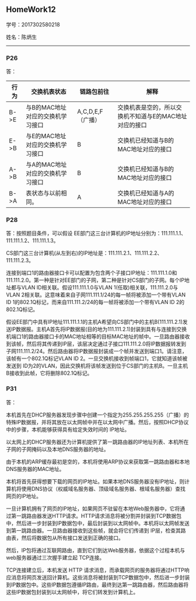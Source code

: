 ## HomeWork12

学号：2017302580218

姓名：陈炳生

---



### P26

答：

| 行为 | 交换机表状态                     | 链路包前往        | 解释                                                   |
| ---- | -------------------------------- | ----------------- | ------------------------------------------------------ |
| B->E | 与B的MAC地址对应的交换机学习接口 | A,C,D,E,F（广播） | 交换机表是空的，所以交换机不知道与E的MAC地址对应的接口 |
| E->B | 与E的MAC地址对应的交换机学习接口 | B                 | 交换机已经知道与B的MAC地址对应的接口                   |
| A->B | 与A的MAC地址对应的交换机学习接口 | B                 | 交换机已经知道与B的MAC地址对应的接口                   |
| B->A | 表状态与以前相同。               | A                 | 交换机已经知道与A的MAC地址对应的接口                   |

### P28

答：按照题目条件，可以假设 EE部门这三台计算机的IP地址分别为：111.111.1.1、111.111.1.2、111.111.1.3。

CS部门这三台计算机(从左到右)的IP地址是：111.111.2.1、111.111.2.2、111.111.2.3。

连接到端口1的路由器接口卡可以配置为包含两个子接口IP地址：111.111.1.0和111.111.2.0。第一种是针对EE部门的子网，第二种是针对CS部门的子网。每个IP地址都与VLAN ID相关联。假设111.111.1.0与VLAN 1(任取)相关联，111.111.2.0与VLAN 2相关联。这意味着来自子网111.111.1/24的每一帧将被添加一个带有VLAN ID 1的802.1Q标记，而来自111.111.2/24的每一帧将被添加一个带有VLAN ID 2的802.1Q标记。

假设EE部门中具有IP地址111.111.1.1的主机A希望向CS部门中的主机B(111.111.2.1)发送IP数据报。主机A首先将IP数据报(目的地为111.111.2.1)封装到具有与连接到交换机端口1的路由器接口卡的MAC地址相等的目标MAC地址的帧中。一旦路由器接收到该帧，然后将其传递到IP层，该层决定通过子接口111.111.2.0将IP数据报转发到子网111.111.2/24。然后路由器将IP数据报封装成一个帧并发送到端口1。请注意，该帧有一个802.1Q标记VLAN ID 2。一旦交换机接收到帧端口1，它就知道该帧被发送到 ID为2的VLAN，因此交换机将该帧发送到位于CS部门的主机B。一旦主机B接收到此帧，它将删除802.1Q标记。



### P31

答：

本机首先在DHCP服务器发现步骤中创建一个指定为255.255.255.255（广播）的特殊IP数据报，并将其放在以太网帧中并在以太网中广播。然后，按照DHCP协议中的步骤，本机能够获得具有给定失效时间的 IP地址。

以太网上的DHCP服务器还为计算机提供了第一跳路由器的IP地址列表、本机所在子网的子网掩码以及本地DNS服务器的地址。

由于本机的ARP缓存最初是空的，本机将使用ARP协议来获取第一跳路由器和本地DNS服务器的MAC地址。

本机将首先获得想要下载的网页的IP地址。如果本地DNS服务器没有IP地址，则计算机将使用DNS协议（权威域名服务器、顶级域名服务器、根域名服务器）查找网页的IP地址。

一旦计算机拥有了网页的IP地址，如果网页不驻留在本地Web服务器中，它将通过第一跳路由器发送HTTP请求。HTTP请求消息将被分割并封装到TCP数据包中，然后进一步封装到IP数据包中，最后封装到以太网帧中。本机将以太网帧发送到第一跳路由器。一旦路由器接收到这些帧，就会将它们传递到 IP层，检查其路由表，然后将数据包从所有接口发送到正确的接口。

然后，IP包将通过互联网路由，直到它们到达Web服务器，依据这个过程本机与 web服务器通过三次握手建立起 TCP连接。

TCP连接建立后，本机发送 HTTP 请求消息，而承载网页的服务器将通过HTTP响应消息将网页发送回计算机。这些消息将被封装到TCP数据包中，然后进一步封装到IP数据包中。这些IP数据包遵循IP路由，最终到达第一跳路由器，然后路由器将这些IP数据包封装到以太网帧中，将它们转发到计算机上。